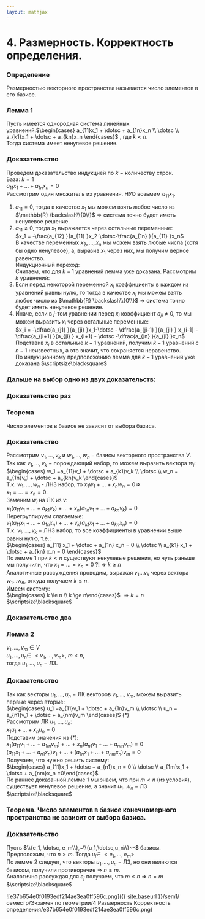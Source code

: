 ```yaml
---  
layout: mathjax  
---  
```

  
# 4. Размерность. Корректность определения.  
  
### Определение  
Размерностью векторного пространства называется число элементов в его базисе.  
  
### Лемма 1  
Пусть имеется однородная система линейных уравнений:$\begin{cases} a_{11}x_1 + \dotsc + a_{1n}x_n \\ \dotsc \\ a_{k1}x_1 + \dotsc + a_{kn}x_n \end{cases}$   , где $k < n$.  
Тогда система имеет ненулевое решение.  
  
### Доказательство  
Проведем доказательство индукцией по $k~-$ количеству строк.  
База: $k=1$  
$a_{11} x_1 + \dotsc + a_{1n} x_n = 0$  
Рассмотрим один множитель из уравнения. НУО возьмем $a_{11} x_1$.  
1) $a_{11} = 0$, тогда в качестве $x_1$ мы можем взять любое число из $\mathbb{R} \backslash\\{0\\}$ $\Rightarrow$ система точно будет иметь ненулевое решение.  
2) $a_{11} \ne 0$, тогда $x_1$ выражается через остальные переменные:  
$x_1 = -\frac{a_{12} }{a_{11} }x_2-\dotsc-\frac{a_{1n} }{a_{11} }x_n$  
В качестве переменных $x_2, \dotsc, x_n$ мы можем взять любые числа (хотя бы одно ненулевое), а, выразив $x_1$  через них, мы получим верное равенство.  
Индукционный переход:  
Считаем, что для $k-1$ уравнений лемма уже доказана. Рассмотрим $k$ уравнений:  
1) Если перед некоторой переменной $x_i$ коэффициенты в каждом из уравнений равны нулю, то тогда в качестве $x_i$ мы можем взять любое число из $\mathbb{R} \backslash\\{0\\}$ $\Rightarrow$ система точно будет иметь ненулевое решение.  
2) Иначе, если в $j$-том уравнении перед $x_i$ коэффициент $a_{ji}\ne0$, то мы можем выразить $x_i$  через остальные переменные:  
$x_i = -\dfrac{a_{j1} }{a_{ji} }x_1-\dotsc - \dfrac{a_{ji-1} }{a_{ji} } x_{i-1} - \dfrac{a_{ji+1} }{a_{ji} } x_{i+1} - \dotsc -\dfrac{a_{jn} }{a_{ji} }x_n$  
Подставив $x_i$ в остальные $k-1$  уравнений, получим $k-1$ уравнений с $n-1$ неизвестных, а это значит, что сохраняется неравенство.  
По индукционному предположению лемма для $k-1$ уравнений уже доказана  $\scriptsize\blacksquare$  
  
### Дальше на выбор одно из двух доказательств:  
  
### Доказательство раз  
  
### Теорема  
Число элементов в базисе не зависит от выбора базиса.  
  
### Доказательство  
Рассмотрим $v_1, \dotsc, v_k$  и $w_1, \dotsc, w_n~-$  базисы векторного пространства $V$.  
Так как $v_1, \dotsc, v_k~-$ порождающий набор, то можем выразить вектора $w_i$:  
$\begin{cases} w_1 =a_{11}v_1 + \dotsc + a_{k1}v_k \\ \dotsc \\ w_n = a_{1n}v_1 + \dotsc + a_{kn}v_k \end{cases}$  
Т.к. $w_1 , \dotsc, w_n$ - ЛНЗ набор, то $x_1 w_1 + \dotsc + x_n w_n = 0 \Rightarrow$  
$x_1 = \dotsc = x_n = 0$.  
Заменим $w_i$ на ЛК из $v$:  
$x_1 (a_{11} v_1 + \dotsc + a_{k1} v_k) + \dotsc + x_n (a_{1n} v_1 + \dotsc + a_{kn} v_k) = 0$  
Перегруппируем слагаемые:  
$v_1 (a_{11} x_1 + \dotsc + a_{1n} x_n) + \dotsc + v_k (a_{k1} x_1 + \dotsc + a_{kn} x_n) = 0$  
Т.к. $v_1, \dotsc, v_k~-$ ЛНЗ набор, то все коэффициенты в уравнении выше равны нулю, т.е.:  
$\begin{cases}  
a_{11} x_1 + \dotsc + a_{1n} x_n = 0  
\\  
\dotsc  
\\  
a_{k1} x_1 + \dotsc + a_{kn} x_n = 0  
\end{cases}$  
По лемме $1$ при $k < n$ существуют ненулевые решения, но чуть раньше мы получили, что $x_1 = \dotsc = x_n = 0$ $?!$ $\Rightarrow$ $k \ge n$  
Аналогичные рассуждения проводим, выражая $v_1\dotsc v_k$ через вектора $w_1\dotsc w_n$, откуда получаем $k \le n$.  
Имеем систему:  
 $\begin{cases} k \le n \\ k \ge n\end{cases}$ $\Rightarrow k = n$  $\scriptsize\blacksquare$  
  
### Доказательство два  
  
### Лемма 2  
$v_1, \dotsc, v_m \in V$  
$u_1, \dotsc, u_n \in~<v_1, \dotsc, v_m>$, $m < n$,  
тогда $u_1, \dotsc, u_n~-~$ЛЗ.  
  
### Доказательство  
Так как векторы $u_1, \dotsc, u_n~-$  ЛК векторов $v_1, \dotsc, v_m$, можем выразить первые через вторые:  
$\begin{cases} u_1 =a_{11}v_1 + \dotsc + a_{1n}v_m \\ \dotsc \\ u_n = a_{n1}v_1 + \dotsc + a_{nm}v_m \end{cases}$ ($\ast$)  
Рассмотрим ЛК $u_1, \dotsc, u_n$:  
$x_1 u_1 + \dotsc + x_n u_n = 0$  
Подставим значения из ($\ast$):  
$x_1(a_{11}v_1 + \dotsc + a_{1m}v_m) + \dotsc + x_n(a_{n1}v_1 + \dotsc + a_{nm}v_m) = 0$  
$(a_{11} x_1 + \dotsc + a_{n1} x_n) v_1 + \dotsc + (a_{1n} x_1 + \dotsc + a_{nm} x_n) v_m = 0$  
Получаем, что нужно решить систему:  
$\begin{cases} a_{11}x_1 + \dotsc + a_{n1}x_n = 0 \\ \dotsc \\ a_{1m}x_1 + \dotsc + a_{nm}x_n =0\end{cases}$  
По раннее доказанной лемме 1 мы знаем, что при $m<n$ (из условия), существует ненулевое решение, а значит $u_1\dotsc u_n~-~$ЛЗ  $\scriptsize\blacksquare$  
  
### Теорема. Число элементов в базисе конечномерного пространства не зависит от выбора базиса.  
  
### Доказательство  
Пусть $\\{e_1, \dotsc, e_m\\},~\\{u_1,\dotsc,u_n\\}~-$ базисы.  
Предположим, что $n>m$. Тогда $u_i \in~<e_1, \dotsc, e_m>$  
По лемме 2 следует, что векторы $u_1, \dotsc, u_n~-$ ЛЗ, но они являются базисом, получили противоречие $\Rightarrow$ $n \le m$.  
Аналогично рассуждая для $e_j$ получаем, что $m \le n$ $\Rightarrow$ $n=m$  $\scriptsize\blacksquare$  
  
![e37b654e0f0193edf214ae3ea0ff596c.png]({{ site.baseurl }}/sem1/семестр/Экзамен по геометрии/4 Размерность Корректность определения/e37b654e0f0193edf214ae3ea0ff596c.png)  
